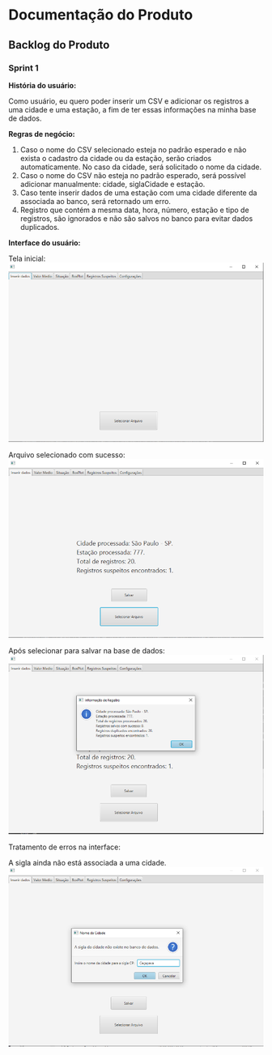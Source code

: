 # Documentação do Produto

## Backlog do Produto

### Sprint 1

**História do usuário:**

Como usuário, eu quero poder inserir um CSV e adicionar os registros a uma cidade e uma estação, a fim de ter essas informações na minha base de dados.

**Regras de negócio:**

1. Caso o nome do CSV selecionado esteja no padrão esperado e não exista o cadastro da cidade ou da estação, serão criados automaticamente. No caso da cidade, será solicitado o nome da cidade.
2. Caso o nome do CSV não esteja no padrão esperado, será possível adicionar manualmente: cidade, siglaCidade e estação.
3. Caso tente inserir dados de uma estação com uma cidade diferente da associada ao banco, será retornado um erro.
4. Registro que contém a mesma data, hora, número, estação e tipo de registros, são ignorados e não são salvos no banco para evitar dados duplicados.

**Interface do usuário:**

Tela inicial:
![alt text](image.png)

Arquivo selecionado com sucesso:
![alt text](image-1.png)

Após selecionar para salvar na base de dados:
![alt text](image-2.png)


Tratamento de erros na interface:

A sigla ainda não está associada a uma cidade.
![alt text](image-3.png)

